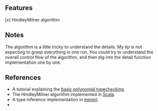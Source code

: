 ## Features
[x] HindleyMilner algorithm

## Notes
The algorithm is a little tricky to understand the details. My tip is not expecting to grasp everything in one run.
You could try to understand the overall control flow of the algorithm, and then dig into the detail function implementation one by one.

## References
- A tutorial explaining the [basic polynomial typechecking](http://lucacardelli.name/Papers/BasicTypechecking.pdf).
- The HindleyMilner algorithm implemented in [Scala](http://dysphoria.net/code/hindley-milner/HindleyMilner.scala).
- A type inference implementation in [miniml](https://github.com/cmaes/miniml/blob/master/typing.ml#L74).
- 